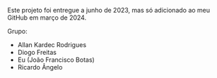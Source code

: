 Este projeto foi entregue a junho de 2023, mas só adicionado ao meu GitHub em março de 2024.

Grupo:

- Allan Kardec Rodrigues
- Diogo Freitas
- Eu (João Francisco Botas)
- Ricardo Ângelo
